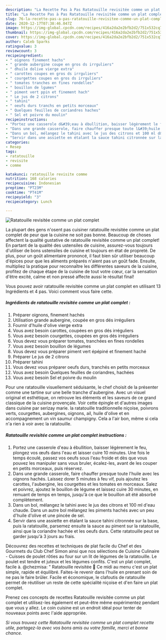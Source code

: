 ```yaml
---
description: "La Recette Pas à Pas Ratatouille revisitée comme un plat complet"
title: "La Recette Pas à Pas Ratatouille revisitée comme un plat complet"
slug: 76-la-recette-pas-a-pas-ratatouille-revisitee-comme-un-plat-complet
date: 2020-12-17T07:38:46.047Z
image: https://img-global.cpcdn.com/recipes/416a2da2e2bfb2d2/751x532cq70/ratatouille-revisitee-comme-un-plat-complet-photo-principale-de-la-recette.jpg
thumbnail: https://img-global.cpcdn.com/recipes/416a2da2e2bfb2d2/751x532cq70/ratatouille-revisitee-comme-un-plat-complet-photo-principale-de-la-recette.jpg
cover: https://img-global.cpcdn.com/recipes/416a2da2e2bfb2d2/751x532cq70/ratatouille-revisitee-comme-un-plat-complet-photo-principale-de-la-recette.jpg
author: Caleb Sparks
ratingvalue: 3
reviewcount: 3
recipeingredient:
- " oignons finement hachs"
- " grande aubergine coupe en gros ds irrguliers"
- " dhuile dolive vierge extra"
- " carottes coupes en gros ds irrguliers"
- " courgettes coupes en gros ds irrguliers"
- " tomates tranches en fines rondelles"
- " bouillon de lgumes"
- " piment vert ppin et finement hach"
- " Le jus de 2 citrons"
- " tahini"
- " oeufs durs tranchs en petits morceaux"
- " Quelques feuilles de coriandres haches"
- " Sel et poivre du moulin"
recipeinstructions:
- "Portez une casserole d&#39;eau à ébullition, baisser légèrement le feu, plongez vos œufs dans l&#39;eau et laisser cuire 10 minutes. Une fois le temps écoulé, passez vos oeufs sous l&#39;eau froide et dès que vous pouvez les manipuler sans vous bruler, écalez-les, avant de les couper en petits morceaux, puis réservez."
- "Dans une grande casserole, faire chauffer presque toute l&#39;huile avec les oignons hachés. Laissez dorer 5 minutes à feu vif, puis ajoutez les carottes, l&#39;aubergine, les courgettes et les tomates en morceaux. Salez et poivrez, ajoutez le bouillon de légume et laissez cuire 30 minutes, en remuant de temps en temps, jusqu&#39;à ce que le bouillon ait été absorbé complètement."
- "Dans un bol, mélangez le tahini avec le jus des citrons et 100 ml d&#39;eau chaude. Dans un autre bol mélangez les piments hachés avec un peu d&#39;huile d&#39;olive et une pincée de sel."
- "Servir dans une assiette en étalant la sauce tahini citronnée sur la base, puis la ratatouille, parsemez ensuite la sauce au piment sur la ratatouille, ainsi que la coriandre hachée et les oeufs durs. Cette ratatouille peut se garder jusqu&#39;à 3 jours au frais."
categories:
- Resep
tags:
- ratatouille
- revisite
- comme

katakunci: ratatouille revisite comme 
nutrition: 168 calories
recipecuisine: Indonesian
preptime: "PT23M"
cooktime: "PT41M"
recipeyield: "3"
recipecategory: Lunch

---
```



![Ratatouille revisitée comme un plat complet](https://img-global.cpcdn.com/recipes/416a2da2e2bfb2d2/751x532cq70/ratatouille-revisitee-comme-un-plat-complet-photo-principale-de-la-recette.jpg)

La plupart des gens n'osent pas cuisiner ratatouille revisitée comme un plat complet de peur que la cuisine ne soit pas bonne. Beaucoup de choses affectent la qualité gustative de ratatouille revisitée comme un plat complet! En partant de la qualité des ustensiles de cuisine, assurez-vous toujours d'utiliser de bons ustensiles de cuisine et toujours en état de propreté. De plus, pour un goût alimentaire prononcé, il faut bien sûr utiliser beaucoup d'épices pour que les aliments préparés n'aient pas un goût fade. Ensuite, multipliez la pratique pour reconnaître les différentes saveurs de la cuisine, profitez de chaque étape de la cuisine de tout votre cœur, car la sensation d'être excité, calme et non pressé affecte aussi le résultat final!

<!--inarticleads1-->

Vous pouvez avoir ratatouille revisitée comme un plat complet en utilisant 13 Ingrédients et 4 pas. Voici comment vous faire cette.

##### Ingrédients de ratatouille revisitée comme un plat complet :

1. Préparer  oignons, finement hachés
1. Utilisation  grande aubergine, coupée en gros dés irréguliers
1. Fournir  d&#39;huile d&#39;olive vierge extra
1. Vous avez besoin  carottes, coupées en gros dés irréguliers
1. Vous avez besoin  courgettes, coupées en gros dés irréguliers
1. Vous devez vous préparer  tomates, tranchées en fines rondelles
1. Vous avez besoin  bouillon de légumes
1. Vous devez vous préparer  piment vert épépiné et finement haché
1. Préparer  Le jus de 2 citrons
1. Préparer  tahini
1. Vous devez vous préparer  oeufs durs, tranchés en petits morceaux
1. Vous avez besoin  Quelques feuilles de coriandres, hachées
1. Vous avez besoin  Sel et poivre du moulin


Pour une ratatouille visuellement séduisante, le chef choisit de la présenter comme une tartine sur une belle tranche d&#39;aubergine. Avec un visuel original et esthétique, on retrouve les éléments et les saveurs de ce grand classique de la cuisine provençale. Voir cette épingle et d&#39;autres images dans cuisine par serizay marie. la ratatouille traditionnelle niçoise, poivrons verts, courgettes, aubergines, oignons, ail, huile d&#39;olive et en accompagnement un vin saumur champigny. Cela a l&#39;air bon, même si cela n&#39;a rien à voir avec la ratatouille. 

<!--inarticleads2-->

##### Ratatouille revisitée comme un plat complet instructions :

1. Portez une casserole d&#39;eau à ébullition, baisser légèrement le feu, plongez vos œufs dans l&#39;eau et laisser cuire 10 minutes. Une fois le temps écoulé, passez vos oeufs sous l&#39;eau froide et dès que vous pouvez les manipuler sans vous bruler, écalez-les, avant de les couper en petits morceaux, puis réservez.
1. Dans une grande casserole, faire chauffer presque toute l&#39;huile avec les oignons hachés. Laissez dorer 5 minutes à feu vif, puis ajoutez les carottes, l&#39;aubergine, les courgettes et les tomates en morceaux. Salez et poivrez, ajoutez le bouillon de légume et laissez cuire 30 minutes, en remuant de temps en temps, jusqu&#39;à ce que le bouillon ait été absorbé complètement.
1. Dans un bol, mélangez le tahini avec le jus des citrons et 100 ml d&#39;eau chaude. Dans un autre bol mélangez les piments hachés avec un peu d&#39;huile d&#39;olive et une pincée de sel.
1. Servir dans une assiette en étalant la sauce tahini citronnée sur la base, puis la ratatouille, parsemez ensuite la sauce au piment sur la ratatouille, ainsi que la coriandre hachée et les oeufs durs. Cette ratatouille peut se garder jusqu&#39;à 3 jours au frais.


Découvrez des recettes et techniques de plat facile du Chef et des Gourmets du Club Chef Simon ainsi que nos sélections de Cuisine Culinaire - Cuisses de poulet rôties au four sur un lit de légumes de la ratatouille. Le poulet est tendre et juteux et les légumes confits. C&#39;est un plat complet, facile à. @chezmisa: &#34; Ratatouille revisitée 🍃 Ce midi au menu c&#39;est un plat simple, rapide et équilibré. Faites-le revenir dans l&#39;huile en prenant soin de ne pas le faire brûler. Facile et économique, le clafoutis de ratatouille permet de réutiliser un reste de cette spécialité niçoise et d&#39;en faire un plat complet. 

<!--inarticleads1-->

<p>
Prenez ces concepts de recettes Ratatouille revisitée comme un plat complet et utilisez-les également et peut-être même expérimentez pendant que vous y allez. Le coin cuisine est un endroit idéal pour tenter de nouveaux points avec l'aide appropriée.
</p>

<p>
<i>Si vous trouvez cette Ratatouille revisitée comme un plat complet recette utile, partagez-la avec vos bons amis ou votre famille, merci et bonne chance.</i>
</p>
